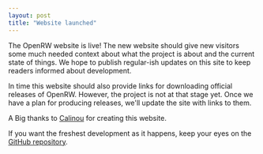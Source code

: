 ```yaml
---
layout: post
title: "Website launched"
---
```


The OpenRW website is live! The new website should give new visitors some much
needed context about what the project is about and the current state of things.
We hope to publish regular-ish updates on this site to keep readers informed
about development.

In time this website should also provide links for downloading official releases
of OpenRW. However, the project is not at that stage yet. Once we have a plan
for producing releases, we'll update the site with links to them.

A Big thanks to [Calinou](https://hugo.pro/) for creating this website.

If you want the freshest development as it happens, keep your eyes on the [GitHub repository](https://github.com/rwengine/openrw).
